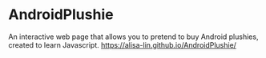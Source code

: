# AndroidPlushie
An interactive web page that allows you to pretend to buy Android plushies, created to learn Javascript.
https://alisa-lin.github.io/AndroidPlushie/
